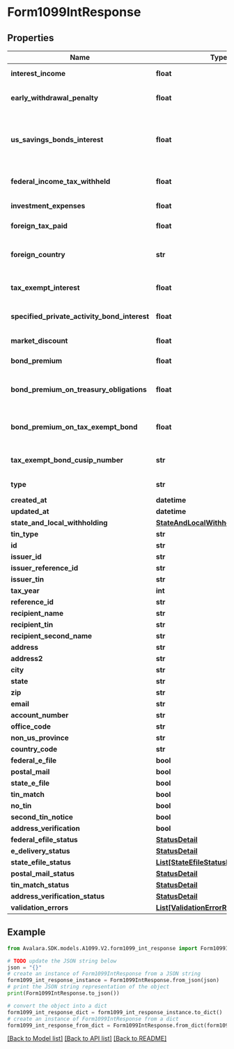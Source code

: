 # Form1099IntResponse


## Properties

Name | Type | Description | Notes
------------ | ------------- | ------------- | -------------
**interest_income** | **float** | Interest Income | [optional] 
**early_withdrawal_penalty** | **float** | Early Withdrawal Penalty | [optional] 
**us_savings_bonds_interest** | **float** | Interest on U.S. Savings Bonds and Treasury obligations | [optional] 
**federal_income_tax_withheld** | **float** | Federal income tax withheld | [optional] 
**investment_expenses** | **float** | Investment Expenses | [optional] 
**foreign_tax_paid** | **float** | Foreign tax paid | [optional] 
**foreign_country** | **str** | Foreign country or U.S. possession | [optional] 
**tax_exempt_interest** | **float** | Tax-Exempt Interest | [optional] 
**specified_private_activity_bond_interest** | **float** | Specified Private activity | [optional] 
**market_discount** | **float** | Market Discount | [optional] 
**bond_premium** | **float** | Bond Premium | [optional] 
**bond_premium_on_treasury_obligations** | **float** | Bond Premium on Treasury obligations | [optional] 
**bond_premium_on_tax_exempt_bond** | **float** | Bond Premium on tax exempt bond | [optional] 
**tax_exempt_bond_cusip_number** | **str** | Tax exempt bond CUSIP no. | [optional] 
**type** | **str** |  | [optional] [readonly] 
**created_at** | **datetime** |  | [optional] 
**updated_at** | **datetime** |  | [optional] 
**state_and_local_withholding** | [**StateAndLocalWithholdingResponse**](StateAndLocalWithholdingResponse.md) |  | [optional] 
**tin_type** | **str** |  | [optional] 
**id** | **str** |  | [optional] 
**issuer_id** | **str** |  | [optional] 
**issuer_reference_id** | **str** |  | [optional] 
**issuer_tin** | **str** |  | [optional] 
**tax_year** | **int** |  | [optional] 
**reference_id** | **str** |  | [optional] 
**recipient_name** | **str** |  | [optional] 
**recipient_tin** | **str** |  | [optional] 
**recipient_second_name** | **str** |  | [optional] 
**address** | **str** |  | [optional] 
**address2** | **str** |  | [optional] 
**city** | **str** |  | [optional] 
**state** | **str** |  | [optional] 
**zip** | **str** |  | [optional] 
**email** | **str** |  | [optional] 
**account_number** | **str** |  | [optional] 
**office_code** | **str** |  | [optional] 
**non_us_province** | **str** |  | [optional] 
**country_code** | **str** |  | [optional] 
**federal_e_file** | **bool** |  | [optional] 
**postal_mail** | **bool** |  | [optional] 
**state_e_file** | **bool** |  | [optional] 
**tin_match** | **bool** |  | [optional] 
**no_tin** | **bool** |  | [optional] 
**second_tin_notice** | **bool** |  | [optional] 
**address_verification** | **bool** |  | [optional] 
**federal_efile_status** | [**StatusDetail**](StatusDetail.md) |  | [optional] 
**e_delivery_status** | [**StatusDetail**](StatusDetail.md) |  | [optional] 
**state_efile_status** | [**List[StateEfileStatusDetailResponse]**](StateEfileStatusDetailResponse.md) |  | [optional] 
**postal_mail_status** | [**StatusDetail**](StatusDetail.md) |  | [optional] 
**tin_match_status** | [**StatusDetail**](StatusDetail.md) |  | [optional] 
**address_verification_status** | [**StatusDetail**](StatusDetail.md) |  | [optional] 
**validation_errors** | [**List[ValidationErrorResponse]**](ValidationErrorResponse.md) |  | [optional] 

## Example

```python
from Avalara.SDK.models.A1099.V2.form1099_int_response import Form1099IntResponse

# TODO update the JSON string below
json = "{}"
# create an instance of Form1099IntResponse from a JSON string
form1099_int_response_instance = Form1099IntResponse.from_json(json)
# print the JSON string representation of the object
print(Form1099IntResponse.to_json())

# convert the object into a dict
form1099_int_response_dict = form1099_int_response_instance.to_dict()
# create an instance of Form1099IntResponse from a dict
form1099_int_response_from_dict = Form1099IntResponse.from_dict(form1099_int_response_dict)
```
[[Back to Model list]](../README.md#documentation-for-models) [[Back to API list]](../README.md#documentation-for-api-endpoints) [[Back to README]](../README.md)


